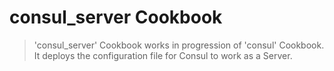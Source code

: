 # consul_server Cookbook

> 'consul_server' Cookbook works in progression of 'consul' Cookbook.
> It deploys the configuration file for Consul to work as a Server.
